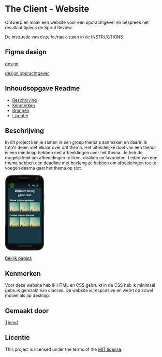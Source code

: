 # The Client - Website

Ontwerp en maak een website voor een opdrachtgever en bespreek het resultaat tijdens de Sprint Review.

De instructie van deze leertaak staan in de [INSTRUCTIONS](https://github.com/fdnd-task/the-client-website/blob/main/docs/INSTRUCTIONS.md)

## Figma design

[design](https://www.figma.com/design/DDJtsZwW761j0cv7lif12H/Untitled?node-id=0-1&p=f&t=RmsHHloxHIy2Arox-0)

[design opdrachtgever](https://www.figma.com/design/LyrmrJaf4XnP20fzI1D5WB/2025snappthisDesign?node-id=0-1&p=f&t=5pAeUgc1eoGsHm0p-0)

## Inhoudsopgave Readme

  * [Beschrijving](#beschrijving)
  * [Kenmerken](#kenmerken)
  * [Bronnen](#bronnen)
  * [Licentie](#licentie)

## Beschrijving

In dit project kan je samen in een groep thema's aanmaken en daarin in foto's delen met elkaar over dat thema. Het uitendelijke doel van een thema is een mindmap hebben met afbeeldingen over het thema. Je heb de mogelijkheid om afbeeldingen te liken, disliken en favorieten. Leden van een thema hebben een deadline met hoelang ze hebben om afbeeldingen toe te voegen daarna gaat het thema op slot.

<img height="250px" src="assets/phonepreview.png">

[Bekijk pagina](https://tjeerd-jw.github.io/all-human-accessible-website/)
<!-- In de Beschrijving staat hoe je project er uit ziet, hoe het werkt en wat je er mee kan. -->
<!-- Voeg een mooie poster visual toe 📸 -->
<!-- Voeg een link toe naar Github Pages 🌐-->

## Kenmerken
Voor deze website heb ik HTML en CSS gebruikt in de CSS heb ik minimaal gebruik gemaakt van classes. De website is responsive en werkt op zowel mobiel als op desktop.
<!-- Bij Kenmerken staat welke technieken zijn gebruikt en hoe. Wat is de HTML structuur? Wat zijn de belangrijkste dingen in CSS? Wat is er met Javascript gedaan en hoe? Misschien heb je een framwork of library gebruikt? -->

## Gemaakt door
[Tjeerd](https://github.com/Tjeerd-JW)

## Licentie

This project is licensed under the terms of the [MIT license](./LICENSE).
